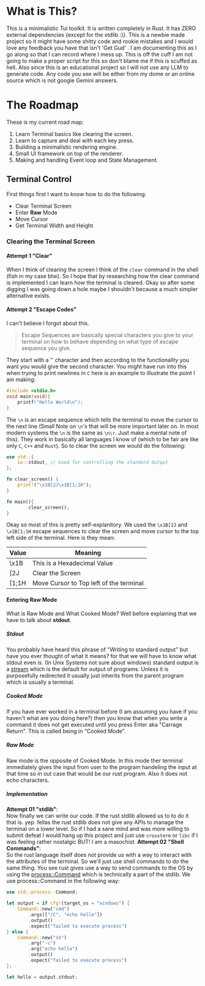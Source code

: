 # What is This?
This is a minimalistic Tui toolkit. It is written completely in Rust. It has ZERO external dependencies {except for the stdlib :)}. This is a newbie made project so it might have some shitty code and rookie mistakes and I would love any feedback you have that isn't 'Get Gud' . I am documenting this as I go along so that I can record where I mess up. This is off the cuff I am not going to make a proper script for this so don't blame me if this is scuffed as hell. Also since this is an educational project so I will not use any LLM to generate code. Any code you see will be either from my dome or an online source which is not google Gemini answers.

# The Roadmap
These is my current road map:
1. Learn Terminal basics like clearing the screen.
2. Learn to capture and deal with each key press.
3. Building a minimalistic rendering engine.
4. Small UI framework on top of the renderer.
5. Making and handling Event loop and State Management.

## Terminal Control 
First things first I want to know how to do the following:

- Clear Terminal Screen
- Enter **Raw** Mode 
- Move Cursor
- Get Terminal Width and Height

### Clearing the Terminal Screen
#### Attempt 1 "Clear"
When I think of clearing the screen I think of the `clear` command in the shell (fish in my case btw). So I hope that by researching how the clear command is implemented I can learn how the terminal is cleared. Okay so after some digging I was going down a hole maybe I shouldn't because a much simpler alternative exists. 
#### Attempt 2 "Escape Codes"
I can't believe I forgot about this. 

>Escape Sequences are basically special characters you give to your terminal on how to behave depending on what type of escape sequence you give. 

They start with a '\' character and then according to the functionality you want you would give the second character. You might have run into this when trying to print newlines in `C` here is an example to illustrate the point I am making:
```c
#include <stdio.h>
void main(void){
    printf("Hello World\n");
}
```
The `\n` is an escape sequence which tells the terminal to move the cursor to the next line (Small Note on `\n`'s that will be more important later on. In most modern systems the `\n` is the same as `\n\r`. Just make a mental note of this). 
They work in basically all languages I know of (which to be fair are like only `C`, `C++` and `Rust`). So to clear the screen we would do the following:
```rs
use std::{
    io::stdout, // Used for controlling the standard Output
};

fn clear_screen() {
    print!("\x1B[2J\x1B[1;1H");
}

fn main(){
        clear_screen();
}
```
Okay so most of this is pretty self-explanitory. We used the `\x1B[2J` and `\x1B[1;1H` escape sequences to clear the screen and move cursor to the top left side of the terminal. Here is they mean:

| Value | Meaning |
| ---   |  ---    |
| \x1B  | This is a Hexadecimal Value             |
| [2J   | Clear the Screen                        |
| [1;1H | Move Cursor to Top left of the terminal |

#### Entering Raw Mode 
What is Raw Mode and What Cooked Mode? Well before explaining that we have to talk about **stdout**. 
##### Stdout 
You probably have heard this phrase of "Writing to standard output" but have you ever thought of what it means? for that we will have to know what stdout even is. (In Unix Systems not sure about windows) standard output is a [stream](https://www.google.com/url?sa=t&source=web&rct=j&opi=89978449&url=https://en.wikipedia.org/wiki/Stream_(computing)&ved=2ahUKEwi50deT_beQAxXkUaQEHcgDAcAQFnoECBgQAQ&usg=AOvVaw18aqkP6D01VQdDjdovCxPz) which is the default for output of programs. Unless it is purposefully redirected it usually just inherits from the parent program which is usually a terminal. 
##### Cooked Mode 
If you have ever worked in a terminal before (I am assuming you have if you haven't what are you doing here?) then you know that when you write a command it does not get executed until you press Enter aka "Carrage Return". This is called being in "Cooked Mode".
##### Raw Mode 
Raw mode is the opposite of Cooked Mode. In this mode ther terminal immediately gives the input from user to the program handeling the input at that time so in out case that would be our rust program. Also it does not echo characters.
##### Implementation 
**Attempt 01 "stdlib"**: \
Now finally we can write our code. If the rust stdlib allowed us to to do it that is. yep. fellas the rust stdlib does not give any APIs to manage the terminal on a lower level. So if I had a sane mind and was more willing to submit defeat I would hang up this project and just use `crossterm` or `libc` if I was feeling rather nostalgic BUT! I am a masochist.
**Attempt 02 "Shell Commands"**: \
So the rust language itself does not provide us with a way to interact with the attributes of the terminal. So we'll just use shell commands to do the same thing. You see rust gives use a way to send commands to the OS by using the [process::Command](https://doc.rust-lang.org/std/process/struct.Command.html) which is technically a part of the stdlib. We use process::Command in the following way:
```rust
use std::process::Command;

let output = if cfg!(target_os = "windows") {
    Command::new("cmd")
        .args(["/C", "echo hello"])
        .output()
        .expect("failed to execute process")
} else {
    Command::new("sh")
        .arg("-c")
        .arg("echo hello")
        .output()
        .expect("failed to execute process")
};

let hello = output.stdout;
```
